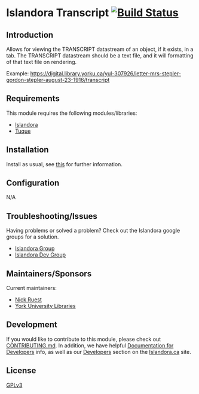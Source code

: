 # Islandora Transcript [![Build Status](https://travis-ci.org/yorkulibraries/islandora_transcript.png?branch=7.x)](https://travis-ci.org/yorkulibraries/islandora_transcript)

## Introduction

Allows for viewing the TRANSCRIPT datastream of an object, if it exists, in a tab. The TRANSCRIPT datastream should be a text file, and it will formatting of that text file on rendering.

Example: https://digital.library.yorku.ca/yul-307926/letter-mrs-stepler-gordon-stepler-august-23-1916/transcript

## Requirements

This module requires the following modules/libraries:

* [Islandora](https://github.com/islandora/islandora)
* [Tuque](https://github.com/islandora/tuque)

## Installation

Install as usual, see [this](https://drupal.org/documentation/install/modules-themes/modules-7) for further information.

## Configuration

N/A

## Troubleshooting/Issues

Having problems or solved a problem? Check out the Islandora google groups for a solution.

* [Islandora Group](https://groups.google.com/forum/?hl=en&fromgroups#!forum/islandora)
* [Islandora Dev Group](https://groups.google.com/forum/?hl=en&fromgroups#!forum/islandora-dev)

## Maintainers/Sponsors

Current maintainers:

* [Nick Ruest](https://github.com/ruebot)
* [York University Libraries](https://github.com/yorkulibraries)

## Development

If you would like to contribute to this module, please check out [CONTRIBUTING.md](CONTRIBUTING.md). In addition, we have helpful [Documentation for Developers](https://github.com/Islandora/islandora/wiki#wiki-documentation-for-developers) info, as well as our [Developers](http://islandora.ca/developers) section on the [Islandora.ca](http://islandora.ca) site.

## License

[GPLv3](http://www.gnu.org/licenses/gpl-3.0.txt)
